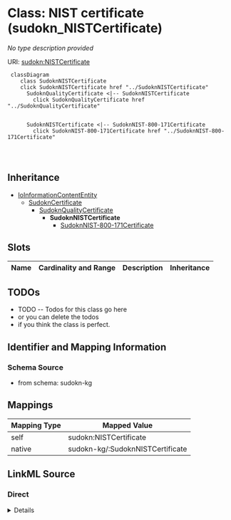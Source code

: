 

# Class: NIST certificate (sudokn_NISTCertificate)


_No type description provided_





URI: [sudokn:NISTCertificate](http://asu.edu/semantics/SUDOKN/NISTCertificate)






```mermaid
 classDiagram
    class SudoknNISTCertificate
    click SudoknNISTCertificate href "../SudoknNISTCertificate"
      SudoknQualityCertificate <|-- SudoknNISTCertificate
        click SudoknQualityCertificate href "../SudoknQualityCertificate"
      

      SudoknNISTCertificate <|-- SudoknNIST-800-171Certificate
        click SudoknNIST-800-171Certificate href "../SudoknNIST-800-171Certificate"
      
      
      
```





## Inheritance
* [IoInformationContentEntity](../classes/IoInformationContentEntity.md)
    * [SudoknCertificate](../classes/SudoknCertificate.md)
        * [SudoknQualityCertificate](../classes/SudoknQualityCertificate.md)
            * **SudoknNISTCertificate**
                * [SudoknNIST-800-171Certificate](../classes/SudoknNIST-800-171Certificate.md)



## Slots

| Name | Cardinality and Range | Description | Inheritance |
| ---  | --- | --- | --- |









## TODOs

* TODO -- Todos for this class go here
* or you can delete the todos
* if you think the class is perfect.

## Identifier and Mapping Information







### Schema Source


* from schema: sudokn-kg




## Mappings

| Mapping Type | Mapped Value |
| ---  | ---  |
| self | sudokn:NISTCertificate |
| native | sudokn-kg/:SudoknNISTCertificate |







## LinkML Source

<!-- TODO: investigate https://stackoverflow.com/questions/37606292/how-to-create-tabbed-code-blocks-in-mkdocs-or-sphinx -->

### Direct

<details>
```yaml
name: sudokn_NISTCertificate
description: No type description provided
title: NIST certificate
todos:
- TODO -- Todos for this class go here
- or you can delete the todos
- if you think the class is perfect.
notes:
- Class with 0 occurences.
from_schema: sudokn-kg
rank: 1000
is_a: sudokn_QualityCertificate
class_uri: sudokn:NISTCertificate

```
</details>

### Induced

<details>
```yaml
name: sudokn_NISTCertificate
description: No type description provided
title: NIST certificate
todos:
- TODO -- Todos for this class go here
- or you can delete the todos
- if you think the class is perfect.
notes:
- Class with 0 occurences.
from_schema: sudokn-kg
rank: 1000
is_a: sudokn_QualityCertificate
class_uri: sudokn:NISTCertificate

```
</details>